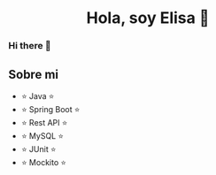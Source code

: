 <div align="center">
<h1 align="center">Hola, soy Elisa 👋</h1>
</div>

### Hi there 👋

## Sobre mi
- ⭐ Java ⭐
- ⭐ Spring Boot ⭐
- ⭐ Rest API ⭐
- ⭐ MySQL ⭐
- ⭐ JUnit ⭐
- ⭐ Mockito ⭐

<!--
**Elipga/Elipga** is a ✨ _special_ ✨ repository because its `README.md` (this file) appears on your GitHub profile.

Here are some ideas to get you started:

- 🔭 I’m currently working on ...
- 🌱 I’m currently learning ...
- 👯 I’m looking to collaborate on ...
- 🤔 I’m looking for help with ...
- 💬 Ask me about ...
- 📫 How to reach me: ...
- 😄 Pronouns: ...
- ⚡ Fun fact: ...
-->
